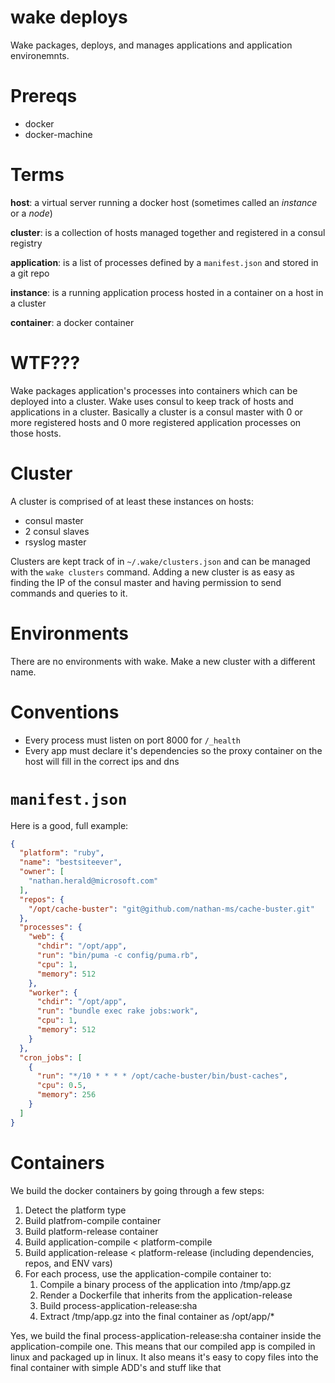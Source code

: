 # wake deploys

Wake packages, deploys, and manages applications and application
environemnts.

# Prereqs

* docker
* docker-machine

# Terms

**host**: a virtual server running a docker host (sometimes called an
_instance_ or a _node_)

**cluster**: is a collection of hosts managed together and registered in
a consul registry

**application**: is a list of processes defined by a `manifest.json` and
stored in a git repo

**instance**: is a running application process hosted in a container on
a host in a cluster

**container**: a docker container

# WTF???

Wake packages application's processes into containers which can be
deployed into a cluster. Wake uses consul to keep track of hosts and
applications in a cluster. Basically a cluster is a consul master with 0
or more registered hosts and 0 more registered application processes on
those hosts.

# Cluster

A cluster is comprised of at least these instances on hosts:

* consul master
* 2 consul slaves
* rsyslog master

Clusters are kept track of in `~/.wake/clusters.json` and can be managed
with the `wake clusters` command. Adding a new cluster is as easy as
finding the IP of the consul master and having permission to send
commands and queries to it.

# Environments

There are no environments with wake. Make a new cluster with a different
name.

# Conventions

* Every process must listen on port 8000 for `/_health`
* Every app must declare it's dependencies so the proxy container on the
  host will fill in the correct ips and dns

# `manifest.json`

Here is a good, full example:

```json
{
  "platform": "ruby",
  "name": "bestsiteever",
  "owner": [
    "nathan.herald@microsoft.com"
  ],
  "repos": {
    "/opt/cache-buster": "git@github.com/nathan-ms/cache-buster.git"
  },
  "processes": {
    "web": {
      "chdir": "/opt/app",
      "run": "bin/puma -c config/puma.rb",
      "cpu": 1,
      "memory": 512
    },
    "worker": {
      "chdir": "/opt/app",
      "run": "bundle exec rake jobs:work",
      "cpu": 1,
      "memory": 512
    }
  },
  "cron_jobs": [
    {
      "run": "*/10 * * * * /opt/cache-buster/bin/bust-caches",
      "cpu": 0.5,
      "memory": 256
    }
  ]
}
```

# Containers

We build the docker containers by going through a few steps:

1. Detect the platform type
2. Build platfrom-compile container
3. Build platform-release container
4. Build application-compile < platform-compile
5. Build application-release < platform-release
   (including dependencies, repos, and ENV vars)
6. For each process, use the application-compile container to:
   1. Compile a binary process of the application into /tmp/app.gz
   2. Render a Dockerfile that inherits from the application-release
   3. Build process-application-release:sha
   4. Extract /tmp/app.gz into the final container as /opt/app/*

Yes, we build the final process-application-release:sha container inside
the application-compile one. This means that our compiled app is
compiled in linux and packaged up in linux. It also means it's easy to
copy files into the final container with simple ADD's and stuff like
that
